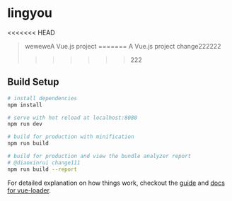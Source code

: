 # lingyou

<<<<<<< HEAD
> weweweA Vue.js project
=======
> A Vue.js project change222222
>>>>>>> 222

## Build Setup

``` bash
# install dependencies
npm install

# serve with hot reload at localhost:8080
npm run dev

# build for production with minification
npm run build

# build for production and view the bundle analyzer report 
# @diaoxinrui change111
npm run build --report
```

For detailed explanation on how things work, checkout the [guide](http://vuejs-templates.github.io/webpack/) and [docs for vue-loader](http://vuejs.github.io/vue-loader).
